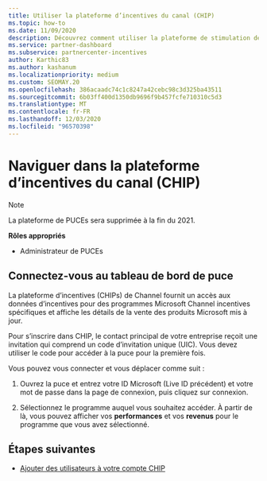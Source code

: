 ```yaml
---
title: Utiliser la plateforme d’incentives du canal (CHIP)
ms.topic: how-to
ms.date: 11/09/2020
description: Découvrez comment utiliser la plateforme de stimulation de canal (CHIP) pour votre travail d’incentives. Notez que cette plateforme sera supprimée à la fin du 2021.
ms.service: partner-dashboard
ms.subservice: partnercenter-incentives
author: Karthic83
ms.author: kashanum
ms.localizationpriority: medium
ms.custom: SEOMAY.20
ms.openlocfilehash: 386acaadc74c1c8247a42cebc98c3d325ba43511
ms.sourcegitcommit: 6b03ff400d1350db9696f9b457fcfe710310c5d3
ms.translationtype: MT
ms.contentlocale: fr-FR
ms.lasthandoff: 12/03/2020
ms.locfileid: "96570398"
---
```

# <a name="navigate-the-channel-incentives-platform-chip"></a>Naviguer dans la plateforme d’incentives du canal (CHIP)

>[!NOTE]
>La plateforme de PUCEs sera supprimée à la fin du 2021.

**Rôles appropriés**

- Administrateur de PUCEs

## <a name="sign-into-the-chip-dashboard"></a>Connectez-vous au tableau de bord de puce

La plateforme d’incentives (CHIPs) de Channel fournit un accès aux données d’incentives pour des programmes Microsoft Channel incentives spécifiques et affiche les détails de la vente des produits Microsoft mis à jour.

Pour s’inscrire dans CHIP, le contact principal de votre entreprise reçoit une invitation qui comprend un code d’invitation unique (UIC). Vous devez utiliser le code pour accéder à la puce pour la première fois.


Vous pouvez vous connecter et vous déplacer comme suit :

1. Ouvrez la puce et entrez votre ID Microsoft (Live ID précédent) et votre mot de passe dans la page de connexion, puis cliquez sur connexion.
 
1. Sélectionnez le programme auquel vous souhaitez accéder.
À partir de là, vous pouvez afficher vos **performances** et vos **revenus** pour le programme que vous avez sélectionné. 

## <a name="next-steps"></a>Étapes suivantes

- [Ajouter des utilisateurs à votre compte CHIP](chip-users.md)